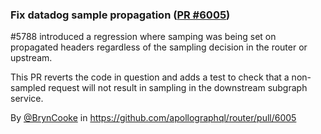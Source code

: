 ### Fix datadog sample propagation ([PR #6005](https://github.com/apollographql/router/pull/6005))

#5788 introduced a regression where samping was being set on propagated headers regardless of the sampling decision in the router or upstream.

This PR reverts the code in question and adds a test to check that a non-sampled request will not result in sampling in the downstream subgraph service.

By [@BrynCooke](https://github.com/BrynCooke) in https://github.com/apollographql/router/pull/6005
